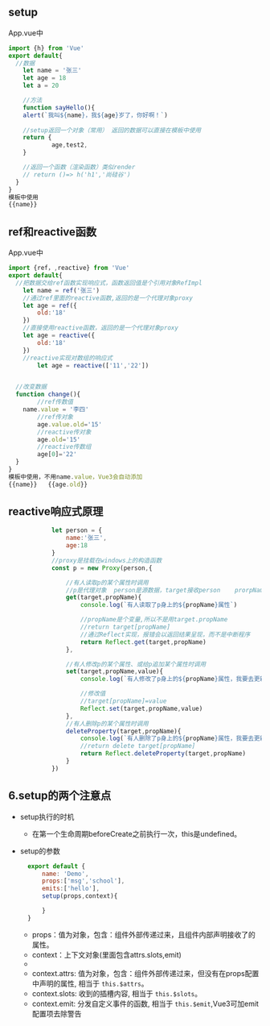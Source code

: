 ## setup
App.vue中
```js
import {h} from 'Vue'
export default{
  //数据
	let name = '张三'
	let age = 18
	let a = 20

	//方法
	function sayHello(){
	alert(`我叫${name}，我${age}岁了，你好啊！`)
			
	//setup返回一个对象（常用） 返回的数据可以直接在模板中使用  
	return {
			age,test2,		
	}

	//返回一个函数（渲染函数）类似render
	// return ()=> h('h1','尚硅谷') 
  }
}	
模板中使用
{{name}}
```

## ref和reactive函数
App.vue中
```js
import {ref，,reactive} from 'Vue'
export default{
  //把数据交给ref函数实现响应式，函数返回值是个引用对象RefImpl
	let name = ref('张三')
	//通过ref里面的reactive函数,返回的是一个代理对象proxy
	let age = ref({
		old:'18'
	})
	//直接使用reactive函数，返回的是一个代理对象proxy
	let age = reactive({
		old:'18'
	})
	//reactive实现对数组的响应式
		let age = reactive(['11','22'])


  //改变数据   
  function change(){
		//ref传数值
    name.value = '李四'
		//ref传对象
		age.value.old='15'
		//reactive传对象
		age.old='15'
		//reactive传数组
		age[0]='22'
  }
}
模板中使用，不用name.value，Vue3会自动添加
{{name}}   {{age.old}}
```

## reactive响应式原理
```js
			let person = {
				name:'张三',
				age:18
			}
			//proxy是挂载在windows上的构造函数
			const p = new Proxy(person,{

				//有人读取p的某个属性时调用
				//p是代理对象  person是源数据，target接收person    prorpName读取代理对象时要的属性名			
				get(target,propName){
					console.log(`有人读取了p身上的${propName}属性`)

					//propName是个变量,所以不是用target.propName
					//return target[propName]
					//通过Reflect实现，报错会以返回结果呈现，而不是中断程序
					return Reflect.get(target,propName)
				},

				//有人修改p的某个属性、或给p追加某个属性时调用
				set(target,propName,value){
					console.log(`有人修改了p身上的${propName}属性，我要去更新界面了！`)

					//修改值
					//target[propName]=value
					Reflect.set(target,propName,value)
				},
				//有人删除p的某个属性时调用
				deleteProperty(target,propName){
					console.log(`有人删除了p身上的${propName}属性，我要去更新界面了！`)
					//return delete target[propName]
					return Reflect.deleteProperty(target,propName)
				}
			})
```

## 6.setup的两个注意点

- setup执行的时机
  - 在第一个生命周期beforeCreate之前执行一次，this是undefined。
  
- setup的参数
  ```js
	export default {
		name: 'Demo',
		props:['msg','school'],
		emits:['hello'],
		setup(props,context){

		}
	}
	```
  - props：值为对象，包含：组件外部传递过来，且组件内部声明接收了的属性。
  - context：上下文对象(里面包含attrs.slots,emit)
  - 
  - context.attrs: 值为对象，包含：组件外部传递过来，但没有在props配置中声明的属性, 相当于 ```this.$attrs```。
  - context.slots: 收到的插槽内容, 相当于 ```this.$slots```。
  - context.emit: 分发自定义事件的函数, 相当于 ```this.$emit```,Vue3可加emit配置项去除警告
